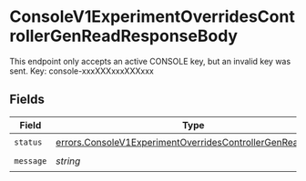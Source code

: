 # ConsoleV1ExperimentOverridesControllerGenReadResponseBody

This endpoint only accepts an active CONSOLE key, but an invalid key was sent. Key: console-xxxXXXxxxXXXxxx


## Fields

| Field                                                                                                                                    | Type                                                                                                                                     | Required                                                                                                                                 | Description                                                                                                                              |
| ---------------------------------------------------------------------------------------------------------------------------------------- | ---------------------------------------------------------------------------------------------------------------------------------------- | ---------------------------------------------------------------------------------------------------------------------------------------- | ---------------------------------------------------------------------------------------------------------------------------------------- |
| `status`                                                                                                                                 | [errors.ConsoleV1ExperimentOverridesControllerGenReadStatus](../../models/errors/consolev1experimentoverridescontrollergenreadstatus.md) | :heavy_check_mark:                                                                                                                       | N/A                                                                                                                                      |
| `message`                                                                                                                                | *string*                                                                                                                                 | :heavy_check_mark:                                                                                                                       | N/A                                                                                                                                      |